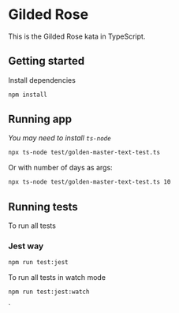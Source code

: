 # Gilded Rose

This is the Gilded Rose kata in TypeScript.

## Getting started

Install dependencies

```sh
npm install
```

## Running app
_You may need to install `ts-node`_

```sh
npx ts-node test/golden-master-text-test.ts
```

Or with number of days as args:
```sh
npx ts-node test/golden-master-text-test.ts 10
```

## Running tests

To run all tests

### Jest way

```sh
npm run test:jest
```

To run all tests in watch mode

```sh
npm run test:jest:watch
```
`
